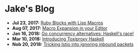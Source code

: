 # Jake's Blog

- **Jul 23, 2017:** [Ruby Blocks with Lisp Macros](articles/ruby-blocks-with-lisp-macros.md)
- **Aug 07, 2017:** [Macro Expansion in your Editor](articles/macro-expansion-with-slime.md)
- **Jan 16, 2018:** [Go concurrency alternatives: Haskell's race!](articles/go-concurrency-alternatives.md)
- **Mar 10, 2018:** [Introducing Toxiproxy Haskell](articles/introducing-toxiproxy-haskell.md)
- **Nob 20, 2018:** [Tricking Istio into ignoring inbound packets](articles/tricking-istio-with-iptables.md)
